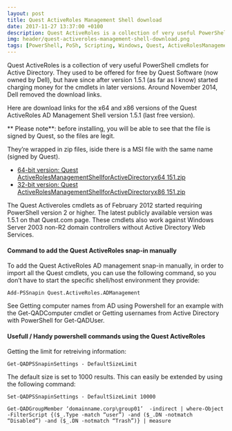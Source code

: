 ```yaml
---
layout: post
title: Quest ActiveRoles Management Shell download
date: 2017-11-27 13:37:00 +0100
description: Quest ActiveRoles is a collection of very useful PowerShell cmdlets for Active Directory
img: header/quest-activeroles-management-shell-download.png
tags: [PowerShell, PoSh, Scripting, Windows, Quest, ActiveRolesManagement]
---
```

Quest ActiveRoles is a collection of very useful PowerShell cmdlets for Active Directory. They used to be offered for free by Quest Software (now owned by Dell), but have since after version 1.5.1 (as far as I know) started charging money for the cmdlets in later versions. Around November 2014, Dell removed the download links.

Here are download links for the x64 and x86 versions of the Quest ActiveRoles AD Management Shell version 1.5.1 (last free version).

** Please note**: before installing, you will be able to see that the file is signed by Quest, so the files are legit.

They’re wrapped in zip files, iside there is a MSI file with the same name (signed by Quest).

*	[64-bit version: Quest ActiveRolesManagementShellforActiveDirectoryx64 151.zip](/assets/bin/Quest_ActiveRolesManagementShellforActiveDirectoryx64_151.zip)
*	[32-bit version: Quest ActiveRolesManagementShellforActiveDirectoryx86 151.zip](/assets/bin/Quest_ActiveRolesManagementShellforActiveDirectoryx86_151.zip)

The Quest Activeroles cmdlets as of February 2012 started requiring PowerShell version 2 or higher. The latest publicly available version was 1.5.1 on that Quest.com page. These cmdlets also work against Windows Server 2003 non-R2 domain controllers without Active Directory Web Services.

#### Command to add the Quest ActiveRoles snap-in manually

To add the Quest ActiveRoles AD management snap-in manually, in order to import all the Quest cmdlets, you can use the following command, so you don’t have to start the specific shell/host environment they provide:

```Add-PSSnapin Quest.ActiveRoles.ADManagement```

See Getting computer names from AD using Powershell for an example with the Get-QADComputer cmdlet or Getting usernames from Active Directory with PowerShell for Get-QADUser.

#### Usefull / Handy powershell commands using the Quest ActiveRoles

Getting the limit for retreiving information:

```Get-QADPSSnapinSettings - DefaultSizeLimit```

The default size is set to 1000 results. This can easily be extended by using the following command:

```Set-QADPSSnapinSettings - DefaultSizeLimit 10000```

```Get-QADGroupMember ‘domainname.corp\group01’  -indirect | where-Object -FilterScript {($_.Type -match “user”) -and ($_.DN -notmatch “Disabled”) -and ($_.DN -notmatch “Trash”)} | measure```


